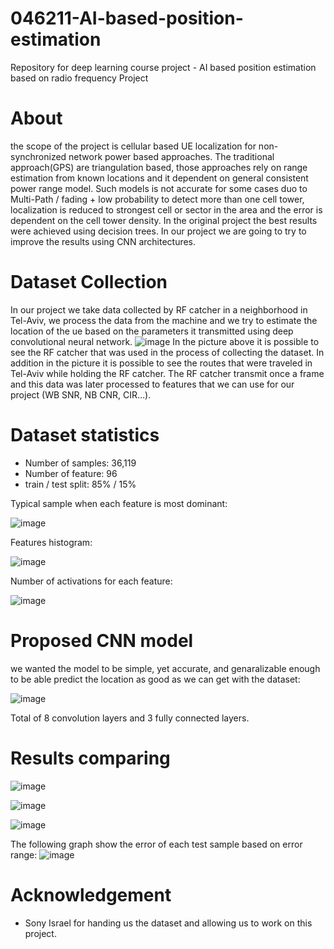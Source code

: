 # 046211-AI-based-position-estimation
Repository for deep learning course project - AI based position estimation based on radio frequency Project

# About
the scope of the project is cellular based UE localization for non-synchronized network power based approaches. The traditional approach(GPS) are triangulation based, those approaches rely on range estimation from known locations and it dependent on general consistent power range model. Such models is not accurate for some cases duo to Multi-Path / fading + low probability to detect more than one cell tower, localization is reduced to strongest cell or sector in the area and the error is dependent on the cell tower density. In the original project the best results were achieved using decision trees. In our project we are going to try to improve the results using CNN architectures.

# Dataset Collection
In our project we take data collected by RF catcher in a neighborhood in Tel-Aviv, we process the data from the machine and we try to estimate the location of the ue based on the parameters it transmitted using deep convolutional neural network.
![image](https://github.com/avichayyy/-AI-based-position-estimation/assets/129785797/a4c77950-7548-44ab-893d-8cc779b01a39)
In the picture above it is possible to see the RF catcher that was used in the process of collecting the dataset. In addition in the picture it is possible to see the routes that were traveled in Tel-Aviv while holding the RF catcher. The RF catcher transmit once a frame and this data was later processed to features that we can use for our project (WB SNR, NB CNR, CIR…). 

# Dataset statistics 
* Number of samples: 36,119
* Number of feature: 96
* train / test split: 85% / 15%

Typical sample when each feature is most dominant:

![image](https://github.com/avichayyy/-AI-based-position-estimation/assets/129785797/d22691ae-5611-4285-83c5-23522107d437)


Features histogram:

![image](https://github.com/avichayyy/-AI-based-position-estimation/assets/129785797/bdd48c5b-fe40-41de-907e-fa5b7d316b59)

Number of activations for each feature:

![image](https://github.com/avichayyy/-AI-based-position-estimation/assets/129785797/f535a118-aed2-4dbc-bbd6-82e550700b41)


# Proposed CNN model
we wanted the model to be simple, yet accurate, and genaralizable enough to be able predict the location as good as we can get with the dataset:

 ![image](https://github.com/avichayyy/-AI-based-position-estimation/assets/129785797/daac2627-fb61-4c48-b344-d793bd9ad0b2)

 Total of 8 convolution layers and 3 fully connected layers.

 # Results comparing
![image](https://github.com/avichayyy/-AI-based-position-estimation/assets/129785797/38b23338-10a9-4aa4-814c-dcc5b7fd4ade)

 ![image](https://github.com/avichayyy/-AI-based-position-estimation/assets/129785797/5c7c7ccb-ef91-4353-9999-15c908a793d1)

![image](https://github.com/avichayyy/-AI-based-position-estimation/assets/129785797/b344d684-5195-4793-899d-a4847f119d98)

The following graph show the error of each test sample based on error range:
 ![image](https://github.com/avichayyy/-AI-based-position-estimation/assets/129785797/96464079-b10e-45a7-8310-a69046d512b4)

# Acknowledgement
* Sony Israel for handing us the dataset and allowing us to work on this project.
